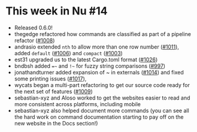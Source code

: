# This week in Nu #14

- Released 0.6.0!
- thegedge refactored how commands are classified as part of a pipeline refactor ([#1008](https://github.com/nushell/nushell/pull/1008))
- andrasio extended `nth` to allow more than one row number ([#1011](https://github.com/nushell/nushell/pull/1011)), added `default` ([#1006](https://github.com/nushell/nushell/pull/1006)) and `compact` ([#1003](https://github.com/nushell/nushell/pull/1003))
- est31 upgraded us to the latest Cargo.toml format ([#1026](https://github.com/nushell/nushell/pull/1026))
- bndbsh added `=~` and `!~` for fuzzy string comparisons ([#997](https://github.com/nushell/nushell/pull/997))
- jonathandturner added expansion of ~ in externals ([#1014](https://github.com/nushell/nushell/pull/1014)) and fixed some printing issues ([#1017](https://github.com/nushell/nushell/pull/1017)),
- wycats began a multi-part refactoring to get our source code ready for the next set of features ([#1009](https://github.com/nushell/nushell/pull/1009))
- sebastian-xyz and Aloso worked to get the websites easier to read and more consistent across platforms, including mobile
- sebastian-xyz also helped document more commands (you can see all the hard work on command documentation starting to pay off on the new website in the Docs section!)
